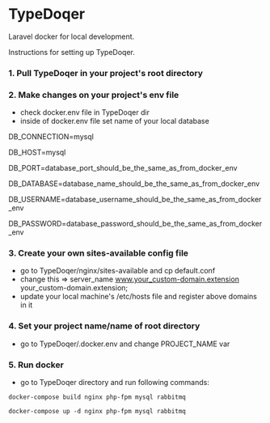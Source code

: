 # TypeDoqer
Laravel docker for local development.

Instructions for setting up TypeDoqer.

### 1. Pull TypeDoqer in your project's root directory
### 2. Make changes on your project's env file 
- check docker.env file in TypeDoqer dir
- inside of docker.env file set name of your local database

DB_CONNECTION=mysql

DB_HOST=mysql

DB_PORT=database_port_should_be_the_same_as_from_docker_env

DB_DATABASE=database_name_should_be_the_same_as_from_docker_env

DB_USERNAME=database_username_should_be_the_same_as_from_docker_env

DB_PASSWORD=database_password_should_be_the_same_as_from_docker_env

### 3. Create your own sites-available config file
- go to TypeDoqer/nginx/sites-available and cp default.conf
- change this => server_name www.your_custom-domain.extension your_custom-domain.extension;
- update your local machine's /etc/hosts file and register above domains in it

### 4. Set your project name/name of root directory
- go to TypeDoqer/.docker.env and change PROJECT_NAME var

### 5. Run docker
- go to TypeDoqer directory and run following commands:

`docker-compose build nginx php-fpm mysql rabbitmq` 

`docker-compose up -d nginx php-fpm mysql rabbitmq` 
